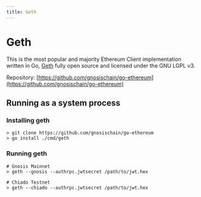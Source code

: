```yaml
---
title: Geth
---
```


# Geth

This is the most popular and majority Ethereum Client implementation written in Go, [Geth](https://geth.ethereum.org/) fully open source and licensed under the GNU LGPL v3.

Repository: [https://github.com/gnosischain/go-ethereum](https://github.com/gnosischain/go-ethereum) 

## Running as a system process

### Installing geth

```
> git clone https://github.com/gnosischain/go-ethereum
> go install ./cmd/geth
```

### Running geth

```
# Gnosis Mainnet
> geth --gnosis --authrpc.jwtsecret /path/to/jwt.hex

# Chiado Testnet
> geth --chiado --authrpc.jwtsecret /path/to/jwt.hex
```
